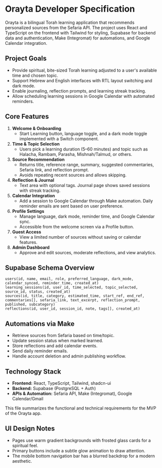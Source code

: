 # Orayta Developer Specification

Orayta is a bilingual Torah learning application that recommends personalized sources from the Sefaria API. The project uses React and TypeScript on the frontend with Tailwind for styling, Supabase for backend data and authentication, Make (Integromat) for automations, and Google Calendar integration.

## Project Goals
- Provide spiritual, bite-sized Torah learning adjusted to a user's available time and chosen topic.
- Support Hebrew and English interfaces with RTL layout switching and dark mode.
- Enable journaling, reflection prompts, and learning streak tracking.
- Allow scheduling learning sessions in Google Calendar with automated reminders.

## Core Features
1. **Welcome & Onboarding**
   - Start Learning button, language toggle, and a dark mode toggle implemented with a Switch component.
2. **Time & Topic Selection**
   - Users pick a learning duration (5–60 minutes) and topic such as Halacha, Rambam, Parasha, Mishnah/Talmud, or others.
3. **Source Recommendation**
   - Returns title, reference range, summary, suggested commentaries, Sefaria link, and reflection prompt.
   - Avoids repeating recent sources and allows skipping.
4. **Reflection & Journal**
   - Text area with optional tags. Journal page shows saved sessions with streak tracking.
5. **Calendar Integration**
   - Add a session to Google Calendar through Make automation. Daily reminder emails are sent based on user preference.
6. **Profile Settings**
   - Manage language, dark mode, reminder time, and Google Calendar sync.
   - Accessible from the welcome screen via a Profile button.
7. **Guest Access**
   - View a limited number of sources without saving or calendar features.
8. **Admin Dashboard**
   - Approve and edit sources, moderate reflections, and view analytics.

## Supabase Schema Overview
```
users(id, name, email, role, preferred_language, dark_mode, calendar_synced, reminder_time, created_at)
learning_sessions(id, user_id, time_selected, topic_selected, source_id, status, created_at)
sources(id, title, category, estimated_time, start_ref, end_ref, commentaries[], sefaria_link, text_excerpt, reflection_prompt, published, subcategory)
reflections(id, user_id, session_id, note, tags[], created_at)
```

## Automations via Make
- Retrieve sources from Sefaria based on time/topic.
- Update session status when marked learned.
- Store reflections and add calendar events.
- Send daily reminder emails.
- Handle account deletion and admin publishing workflow.

## Technology Stack
- **Frontend:** React, TypeScript, Tailwind, shadcn-ui
- **Backend:** Supabase (PostgreSQL + Auth)
- **APIs & Automation:** Sefaria API, Make (Integromat), Google Calendar/Gmail

This file summarizes the functional and technical requirements for the MVP of the Orayta app.

## UI Design Notes
- Pages use warm gradient backgrounds with frosted glass cards for a spiritual feel.
- Primary buttons include a subtle glow animation to draw attention.
- The mobile bottom navigation bar has a blurred backdrop for a modern aesthetic.
